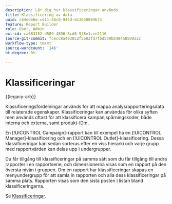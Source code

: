 ```yaml
---
description: Lär dig hur klassificeringar används.
title: Klassificering av data
uuid: c64ede6e-ce11-48c0-944d-dc365809d673
feature: Report Builder
role: User, Admin
exl-id: ca083152-d589-4896-8cd0-9f8e1cee2116
source-git-commit: fcecc8a493852f5682fd7fbd5b9bb484a850922c
workflow-type: tm+mt
source-wordcount: '146'
ht-degree: 0%

---
```


# Klassificeringar

{{legacy-arb}}

Klassificeringsfördelningar används för att mappa analysrapporteringsdata till relaterade egenskaper. Klassificeringar kan användas för olika syften men används oftast för att klassificera kampanjspårningskoder, både interna och externa, samt produkt-ID:n.

En [!UICONTROL Campaign]-rapport kan till exempel ha en [!UICONTROL Manager]-klassificering och en [!UICONTROL Outlet]-klassificering. Dessa klassificeringar kan sedan sorteras efter en viss hierarki och varje grupp med rapportvärden kan delas upp i undergrupper.

Du får tillgång till klassificeringar på samma sätt som du får tillgång till andra rapporter i en rapportserie, och dimensionerna visas som en rapport på den översta nivån i gruppen. Om en rapport har klassificeringar skapas en menyundergrupp för att samla in rapporten och alla dess klassificeringar på samma plats. Rapporten visas som den sista posten i listan bland klassificeringarna.

Se [Klassificeringar](/help/components/classifications/c-classifications.md).

